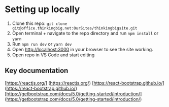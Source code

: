 # Setting up locally

1. Clone this repo: `git clone git@office.thinkingbig.net:OurSites/thinkingbigsite.git`
2. Open terminal + navigate to the repo directory and run `npm install` or `yarn`
3. Run `npm run dev` or `yarn dev`
4. Open [http://localhost:3000](http://localhost:3000) in your browser to see the site working.
5. Open repo in VS Code and start editing

## Key documentation

[https://reactjs.org/] (https://reactjs.org/)
[https://react-bootstrap.github.io/] (https://react-bootstrap.github.io/)
[https://getbootstrap.com/docs/5.0/getting-started/introduction/] (https://getbootstrap.com/docs/5.0/getting-started/introduction/)





